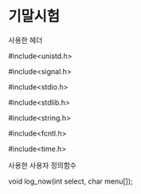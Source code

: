 # 기말시험

사용한 헤더

#include<unistd.h>

#include<signal.h>

#include<stdio.h>

#include<stdlib.h>

#include<string.h>

#include<fcntl.h>

#include<time.h>

사용한 사용자 정의함수 

void log_now(int select, char menu[]);
